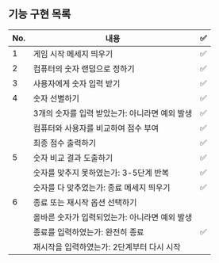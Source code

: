 ## 기능 구현 목록

| No. | 내용                                           | ✅  |
| --- | ---------------------------------------------- | --- |
| 1   | 게임 시작 메세지 띄우기                        | ✅  |
| 2   | 컴퓨터의 숫자 랜덤으로 정하기                  | ✅  |
| 3   | 사용자에게 숫자 입력 받기                      | ✅  |
| 4   | 숫자 선별하기                                  | ✅  |
|     | 3개의 숫자를 입력 받았는가: 아니라면 예외 발생 | ✅  |
|     | 컴퓨터와 사용자를 비교하여 점수 부여           | ✅  |
|     | 최종 점수 출력하기                             | ✅  |
| 5   | 숫자 비교 결과 도출하기                        | ✅  |
|     | 숫자를 맞추지 못하였는가: 3-5단계 반복         | ✅  |
|     | 숫자를 다 맞추었는가: 종료 메세지 띄우기       | ✅  |
| 6   | 종료 또는 재시작 옵션 선택하기                 |     |
|     | 올바른 숫자가 입력되었는가: 아니라면 예외 발생 |     |
|     | 종료를 입력하였는가: 완전히 종료               | ✅  |
|     | 재시작을 입력하였는가: 2단계부터 다시 시작     |     |
